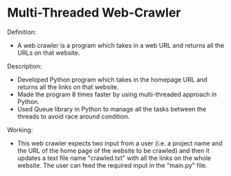 # Multi-Threaded Web-Crawler

 Definition: 
- A web crawler is a program which takes in a web URL and returns all the URLs on that website.

 Description:
- Developed Python program which takes in the homepage URL and returns all the links on that website.
- Made the program 8 times faster by using multi-threaded approach in Python.
- Used Queue library in Python to manage all the tasks between the threads to avoid race around condition.

 Working: 
- This web crawler expects two input from a user (i.e. a project name and the URL of the home page of the website to be crawled) and then it updates a text file name "crawled.txt" with all the links on the whole website. The user can feed the required input in the "main.py" file. 

